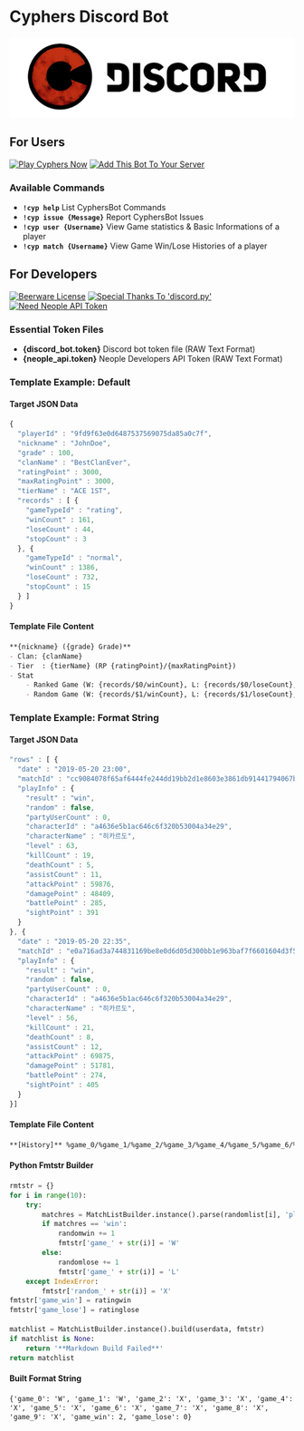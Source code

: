 # Cyphers Discord Bot
![Cyphers Discord Bot Logo](logo.png)

## For Users
[![Play Cyphers Now](https://img.shields.io/badge/play-Cyphers-Red.svg)](http://cyphers.nexon.com/cyphers/main)
[![Add This Bot To Your Server](https://img.shields.io/badge/Add_This_Bot_To_Your_Server-Blue.svg)](https://discordapp.com/api/oauth2/authorize?client_id=585768609893318666&permissions=67584&scope=bot)

### Available Commands
* **`!cyp help`**
	List CyphersBot Commands
* **`!cyp issue {Message}`**
	Report CyphersBot Issues
* **`!cyp user {Username}`**
	View Game statistics & Basic Informations of a player
* **`!cyp match {Username}`**
	View Game Win/Lose Histories of a player

## For Developers
[![Beerware License](https://img.shields.io/badge/license-Beerware-green.svg)](https://wikipedia.org/wiki/Beerware)
[![Special Thanks To 'discord.py'](https://img.shields.io/badge/Speical_Thanks_To-discord.py-Purple.svg)](https://github.com/Rapptz/discord.py)
[![Need Neople API Token](https://img.shields.io/badge/Get_API_Token-From_Neople_Developers-Yellow.svg)](https://developers.neople.co.kr/main)

### Essential Token Files
* **{discord_bot.token}** Discord bot token file (RAW Text Format)
* **{neople_api.token}** Neople Developers API Token (RAW Text Format)

### Template Example: Default
#### Target JSON Data
```javascript
{
  "playerId" : "9fd9f63e0d6487537569075da85a0c7f",
  "nickname" : "JohnDoe",
  "grade" : 100,
  "clanName" : "BestClanEver",
  "ratingPoint" : 3000,
  "maxRatingPoint" : 3000,
  "tierName" : "ACE 1ST",
  "records" : [ {
    "gameTypeId" : "rating",
    "winCount" : 161,
    "loseCount" : 44,
    "stopCount" : 3
  }, {
    "gameTypeId" : "normal",
    "winCount" : 1386,
    "loseCount" : 732,
    "stopCount" : 15
  } ]
}
```

#### Template File Content
```markdown
**{nickname} ({grade} Grade)**
- Clan: {clanName}
- Tier  : {tierName} (RP {ratingPoint}/{maxRatingPoint})
- Stat
	- Ranked Game (W: {records/$0/winCount}, L: {records/$0/loseCount}, S: {records/$0/stopCount})
	- Random Game (W: {records/$1/winCount}, L: {records/$1/loseCount}, S: {records/$1/stopCount})
```

### Template Example: Format String
#### Target JSON Data
```javascript
"rows" : [ {
  "date" : "2019-05-20 23:00",
  "matchId" : "cc9084078f65af6444fe244dd19bb2d1e8603e3861db91441794067bded388df",
  "playInfo" : {
    "result" : "win",
    "random" : false,
    "partyUserCount" : 0,
    "characterId" : "a4636e5b1ac646c6f320b53004a34e29",
    "characterName" : "히카르도",
    "level" : 63,
    "killCount" : 19,
    "deathCount" : 5,
    "assistCount" : 11,
    "attackPoint" : 59876,
    "damagePoint" : 48409,
    "battlePoint" : 285,
    "sightPoint" : 391
  }
}, {
  "date" : "2019-05-20 22:35",
  "matchId" : "e0a716ad3a744831169be8e0d6d05d300bb1e963baf7f6601604d3f5373808f8",
  "playInfo" : {
    "result" : "win",
    "random" : false,
    "partyUserCount" : 0,
    "characterId" : "a4636e5b1ac646c6f320b53004a34e29",
    "characterName" : "히카르도",
    "level" : 56,
    "killCount" : 21,
    "deathCount" : 8,
    "assistCount" : 12,
    "attackPoint" : 69875,
    "damagePoint" : 51781,
    "battlePoint" : 274,
    "sightPoint" : 405
  }
}]
```

#### Template File Content
```markdown
**[History]** %game_0/%game_1/%game_2/%game_3/%game_4/%game_5/%game_6/%game_7/%game_8/%game_9 **(W:%game_win, L:%game_lose)**
```

#### Python Fmtstr Builder
```python
rmtstr = {}
for i in range(10):
    try:
        matchres = MatchListBuilder.instance().parse(randomlist[i], 'playInfo/result')
        if matchres == 'win':
            randomwin += 1
            fmtstr['game_' + str(i)] = 'W'
        else:
            randomlose += 1
            fmtstr['game_' + str(i)] = 'L'
    except IndexError:
        fmtstr['random_' + str(i)] = 'X'
fmtstr['game_win'] = ratingwin
fmtstr['game_lose'] = ratinglose

matchlist = MatchListBuilder.instance().build(userdata, fmtstr)
if matchlist is None:
    return '**Markdown Build Failed**'
return matchlist
```

#### Built Format String
```text
{'game_0': 'W', 'game_1': 'W', 'game_2': 'X', 'game_3': 'X', 'game_4': 'X', 'game_5': 'X', 'game_6': 'X', 'game_7': 'X', 'game_8': 'X', 'game_9': 'X', 'game_win': 2, 'game_lose': 0}
```
